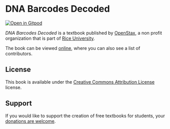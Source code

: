 # DNA Barcodes Decoded

[![Open in Gitpod](https://gitpod.io/button/open-in-gitpod.svg)](https://gitpod.io/from-referrer/)

_DNA Barcodes Decoded_ is a textbook published by [OpenStax](https://openstax.org/), a non profit organization that is part of [Rice University](https://www.rice.edu/).

The book can be viewed [online](https://github.com/cnx-user-books/cnxbook-dna-barcodes-decoded/releases/latest), where you can also see a list of contributors.

## License
This book is available under the [Creative Commons Attribution License](./LICENSE) license.

## Support
If you would like to support the creation of free textbooks for students, your [donations are welcome](https://riceconnect.rice.edu/donation/support-openstax-banner).

